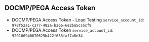 ## DOCMP/PEGA Access Token

* DOCMP/PEGA Access Token - Load Testing `service_account_id`: `978f52a1-c277-482a-b266-6e2ba5cabcf9`
* DOCMP/PEGA Access Token `service_account_id`: `929106940070625b422f633faf7a0e34`